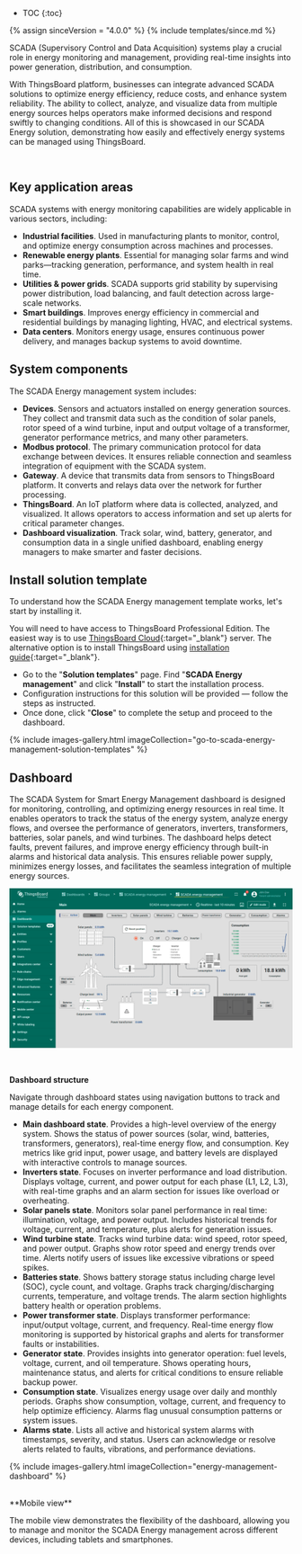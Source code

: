 * TOC
{:toc}

{% assign sinceVersion = "4.0.0" %}
{% include templates/since.md %}

SCADA (Supervisory Control and Data Acquisition) systems play a crucial role in energy monitoring and management, providing real-time insights into power generation, distribution, and consumption. 

With ThingsBoard platform, businesses can integrate advanced SCADA solutions to optimize energy efficiency, reduce costs, and enhance system reliability. 
The ability to collect, analyze, and visualize data from multiple energy sources helps operators make informed decisions and respond swiftly to changing conditions.
All of this is showcased in our SCADA Energy solution, demonstrating how easily and effectively energy systems can be managed using ThingsBoard.

<br>
<object width="100%" data="/images/solutions/scada-energy-management/scada-energy-management-scheme.svg"></object>

## Key application areas

SCADA systems with energy monitoring capabilities are widely applicable in various sectors, including:

- **Industrial facilities**. Used in manufacturing plants to monitor, control, and optimize energy consumption across machines and processes.
- **Renewable energy plants**. Essential for managing solar farms and wind parks—tracking generation, performance, and system health in real time.
- **Utilities & power grids**. SCADA supports grid stability by supervising power distribution, load balancing, and fault detection across large-scale networks.
- **Smart buildings**. Improves energy efficiency in commercial and residential buildings by managing lighting, HVAC, and electrical systems.
- **Data centers**. Monitors energy usage, ensures continuous power delivery, and manages backup systems to avoid downtime.

## System components

The SCADA Energy management system includes:

- **Devices**. Sensors and actuators installed on energy generation sources. They collect and transmit data such as the condition of solar panels, rotor speed of a wind turbine, input and output voltage of a transformer, generator performance metrics, and many other parameters.
- **Modbus protocol**. The primary communication protocol for data exchange between devices. It ensures reliable connection and seamless integration of equipment with the SCADA system.
- **Gateway**. A device that transmits data from sensors to ThingsBoard platform. It converts and relays data over the network for further processing.
- **ThingsBoard**. An IoT platform where data is collected, analyzed, and visualized. It allows operators to access information and set up alerts for critical parameter changes.
- **Dashboard visualization**. Track solar, wind, battery, generator, and consumption data in a single unified dashboard, enabling energy managers to make smarter and faster decisions.

## Install solution template

To understand how the SCADA Energy management template works, let's start by installing it.

You will need to have access to ThingsBoard Professional Edition. The easiest way is to use [ThingsBoard Cloud](https://{{hostName}}/signup){:target="_blank"} server.
The alternative option is to install ThingsBoard using [installation guide](/docs/user-guide/install/pe/installation-options/){:target="_blank"}.

- Go to the "**Solution templates**" page. Find "**SCADA Energy management**" and click "**Install**" to start the installation process.
- Configuration instructions for this solution will be provided — follow the steps as instructed.
- Once done, click "**Close**" to complete the setup and proceed to the dashboard.

{% include images-gallery.html imageCollection="go-to-scada-energy-management-solution-templates" %}

## Dashboard

The SCADA System for Smart Energy Management dashboard is designed for monitoring, controlling, and optimizing energy resources in real time. 
It enables operators to track the status of the energy system, analyze energy flows, and oversee the performance of generators, inverters, transformers, batteries, solar panels, and wind turbines. 
The dashboard helps detect faults, prevent failures, and improve energy efficiency through built-in alarms and historical data analysis. 
This ensures reliable power supply, minimizes energy losses, and facilitates the seamless integration of multiple energy sources.

![image](/images/solutions/scada-energy-management/scada-energy-management-4-pe.png)

<br>

**Dashboard structure**

Navigate through dashboard states using navigation buttons to track and manage details for each energy component.

- <b>Main dashboard state</b>. Provides a high-level overview of the energy system. Shows the status of power sources (solar, wind, batteries, transformers, generators), real-time energy flow, and consumption. Key metrics like grid input, power usage, and battery levels are displayed with interactive controls to manage sources.
- <b>Inverters state</b>. Focuses on inverter performance and load distribution. Displays voltage, current, and power output for each phase (L1, L2, L3), with real-time graphs and an alarm section for issues like overload or overheating.
- <b>Solar panels state</b>. Monitors solar panel performance in real time: illumination, voltage, and power output. Includes historical trends for voltage, current, and temperature, plus alerts for generation issues.
- <b>Wind turbine state</b>. Tracks wind turbine data: wind speed, rotor speed, and power output. Graphs show rotor speed and energy trends over time. Alerts notify users of issues like excessive vibrations or speed spikes.
- <b>Batteries state</b>. Shows battery storage status including charge level (SOC), cycle count, and voltage. Graphs track charging/discharging currents, temperature, and voltage trends. The alarm section highlights battery health or operation problems.
- <b>Power transformer state</b>. Displays transformer performance: input/output voltage, current, and frequency. Real-time energy flow monitoring is supported by historical graphs and alerts for transformer faults or instabilities.
- <b>Generator state</b>. Provides insights into generator operation: fuel levels, voltage, current, and oil temperature. Shows operating hours, maintenance status, and alerts for critical conditions to ensure reliable backup power.
- <b>Consumption state</b>. Visualizes energy usage over daily and monthly periods. Graphs show consumption, voltage, current, and frequency to help optimize efficiency. Alarms flag unusual consumption patterns or system issues.
- <b>Alarms state</b>. Lists all active and historical system alarms with timestamps, severity, and status. Users can acknowledge or resolve alerts related to faults, vibrations, and performance deviations.

{% include images-gallery.html imageCollection="energy-management-dashboard" %}

<br>
**Mobile view**

The mobile view demonstrates the flexibility of the dashboard, allowing you to manage and monitor the SCADA Energy management across different devices, including tablets and smartphones.

<object width="40%" data="/images/solutions/scada-energy-management/mobile-view-scada-energy-management.png"></object>